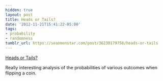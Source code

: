 ```yaml
---
hidden: true
layout: post
title: Heads or Tails?
date: '2012-11-21T15:41:22-05:00'
tags:
- probability
- randomness
tumblr_url: https://seanmonstar.com/post/36230179758/heads-or-tails
---
```

[Heads or Tails?](http://www.codingthewheel.com/archives/the-coin-flip-a-fundamentally-unfair-proposition)  

Really interesting analysis of the probabilities of various outcomes when flipping a coin.

